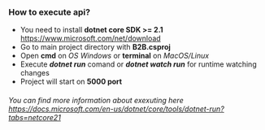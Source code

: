### How to execute api?
- You need to install **dotnet core SDK >= 2.1** https://www.microsoft.com/net/download
- Go to main project directory with **B2B.csproj**
- Open **cmd** on _OS_ _Windows_ or **terminal** on _MacOS/Linux_
- Execute ***dotnet run*** comand or ***dotnet watch run*** for runtime watching changes
- Project will start on **5000 port**

###### You can find more information about exexuting here https://docs.microsoft.com/en-us/dotnet/core/tools/dotnet-run?tabs=netcore21
